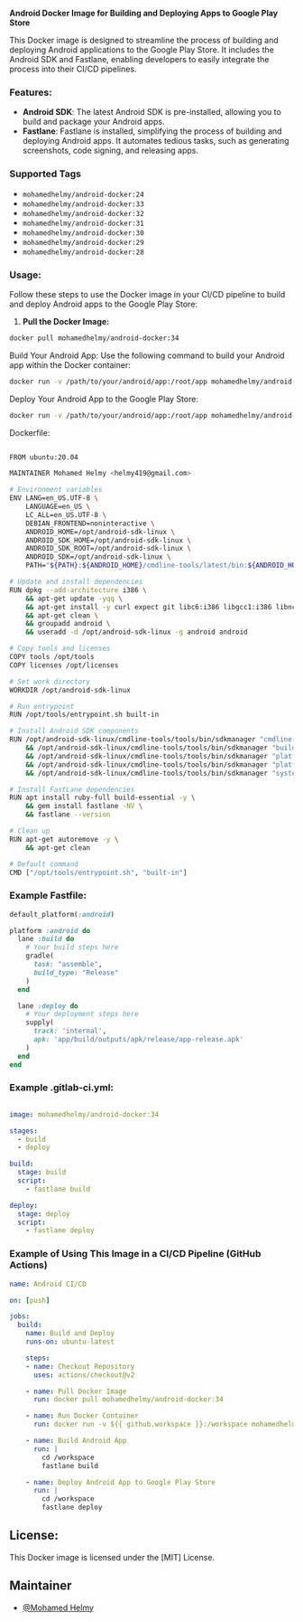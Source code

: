 **Android Docker Image for Building and Deploying Apps to Google Play Store**

This Docker image is designed to streamline the process of building and deploying Android applications to the Google Play Store. It includes the Android SDK and Fastlane, enabling developers to easily integrate the process into their CI/CD pipelines.

### Features:

- **Android SDK**: The latest Android SDK is pre-installed, allowing you to build and package your Android apps.
- **Fastlane**: Fastlane is installed, simplifying the process of building and deploying Android apps. It automates tedious tasks, such as generating screenshots, code signing, and releasing apps.
### Supported Tags
- `mohamedhelmy/android-docker:24`
- `mohamedhelmy/android-docker:33`
- `mohamedhelmy/android-docker:32`
- `mohamedhelmy/android-docker:31`
- `mohamedhelmy/android-docker:30`
- `mohamedhelmy/android-docker:29`
- `mohamedhelmy/android-docker:28`

### Usage:

Follow these steps to use the Docker image in your CI/CD pipeline to build and deploy Android apps to the Google Play Store:

1. **Pull the Docker Image:**

```bash
docker pull mohamedhelmy/android-docker:34
```

Build Your Android App:
Use the following command to build your Android app within the Docker container:


```bash
docker run -v /path/to/your/android/app:/root/app mohamedhelmy/android-docker:34 fastlane build 
```

Deploy Your Android App to the Google Play Store:

```bash
docker run -v /path/to/your/android/app:/root/app mohamedhelmy/android-docker:34 fastlane deploy 
```

Dockerfile:

```bash

FROM ubuntu:20.04

MAINTAINER Mohamed Helmy <helmy419@gmail.com>

# Environment variables
ENV LANG=en_US.UTF-8 \
    LANGUAGE=en_US \
    LC_ALL=en_US.UTF-8 \
    DEBIAN_FRONTEND=noninteractive \
    ANDROID_HOME=/opt/android-sdk-linux \
    ANDROID_SDK_HOME=/opt/android-sdk-linux \
    ANDROID_SDK_ROOT=/opt/android-sdk-linux \
    ANDROID_SDK=/opt/android-sdk-linux \
    PATH="${PATH}:${ANDROID_HOME}/cmdline-tools/latest/bin:${ANDROID_HOME}/cmdline-tools/tools/bin:${ANDROID_HOME}/tools/bin:${ANDROID_HOME}/build-tools/34.0.0:${ANDROID_HOME}/platform-tools:${ANDROID_HOME}/emulator:${ANDROID_HOME}/bin"

# Update and install dependencies
RUN dpkg --add-architecture i386 \
    && apt-get update -yqq \
    && apt-get install -y curl expect git libc6:i386 libgcc1:i386 libncurses5:i386 libstdc++6:i386 zlib1g:i386 openjdk-17-jdk wget unzip vim \
    && apt-get clean \
    && groupadd android \
    && useradd -d /opt/android-sdk-linux -g android android

# Copy tools and licenses
COPY tools /opt/tools
COPY licenses /opt/licenses

# Set work directory
WORKDIR /opt/android-sdk-linux

# Run entrypoint
RUN /opt/tools/entrypoint.sh built-in

# Install Android SDK components
RUN /opt/android-sdk-linux/cmdline-tools/tools/bin/sdkmanager "cmdline-tools;latest" \
    && /opt/android-sdk-linux/cmdline-tools/tools/bin/sdkmanager "build-tools;34.0.0" \
    && /opt/android-sdk-linux/cmdline-tools/tools/bin/sdkmanager "platform-tools" \
    && /opt/android-sdk-linux/cmdline-tools/tools/bin/sdkmanager "platforms;android-34" \
    && /opt/android-sdk-linux/cmdline-tools/tools/bin/sdkmanager "system-images;android-34;google_apis;x86_64"

# Install FastLane dependencies
RUN apt install ruby-full build-essential -y \
    && gem install fastlane -NV \
    && fastlane --version

# Clean up
RUN apt-get autoremove -y \
    && apt-get clean

# Default command
CMD ["/opt/tools/entrypoint.sh", "built-in"]

```



### Example Fastfile:
```ruby
default_platform(:android)

platform :android do
  lane :build do
    # Your build steps here
    gradle(
      task: "assemble",
      build_type: "Release"
    )
  end

  lane :deploy do
    # Your deployment steps here
    supply(
      track: 'internal',
      apk: 'app/build/outputs/apk/release/app-release.apk'
    )
  end
end
```
### Example .gitlab-ci.yml:
```yaml

image: mohamedhelmy/android-docker:34

stages:
  - build
  - deploy

build:
  stage: build
  script:
    - fastlane build

deploy:
  stage: deploy
  script:
    - fastlane deploy
```

### Example of Using This Image in a CI/CD Pipeline (GitHub Actions)
```yaml
name: Android CI/CD

on: [push]

jobs:
  build:
    name: Build and Deploy
    runs-on: ubuntu-latest

    steps:
    - name: Checkout Repository
      uses: actions/checkout@v2

    - name: Pull Docker Image
      run: docker pull mohamedhelmy/android-docker:34

    - name: Run Docker Container
      run: docker run -v ${{ github.workspace }}:/workspace mohamedhelmy/android-docker:34

    - name: Build Android App
      run: |
        cd /workspace
        fastlane build

    - name: Deploy Android App to Google Play Store
      run: |
        cd /workspace
        fastlane deploy


```
## License:
This Docker image is licensed under the [MIT] License.
## Maintainer

- [@Mohamed Helmy](https://www.github.com/mohamed-helmy)

